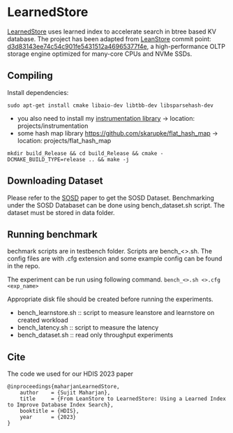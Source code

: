 # LearnedStore
[LearnedStore](https://jiangs.utasites.cloud/pubs/papers/Maharjan23-LearnedStore.pdf) uses learned index to accelerate search in btree based KV database. The project has been adapted from [LeanStore](https://db.in.tum.de/~leis/papers/leanstore.pdf) commit point: [d3d83143ee74c54c901fe5431512a46965377f4e](https://github.com/leanstore/leanstore/commit/d3d83143ee74c54c901fe5431512a46965377f4e), a high-performance OLTP storage engine optimized for many-core CPUs and NVMe SSDs. 

## Compiling
Install dependencies:

`sudo apt-get install cmake libaio-dev libtbb-dev libsparsehash-dev`

- you also need to install my [instrumentation library](https://github.com/shubhajeet/cppInstrumentation) -> location: projects/instrumentation
- some hash map library https://github.com/skarupke/flat_hash_map -> location: projects/flat_hash_map

`mkdir build_Release && cd build_Release && cmake -DCMAKE_BUILD_TYPE=release .. && make -j`

## Downloading Dataset
Please refer to the [SOSD](https://github.com/learnedsystems/SOSD) paper to get the SOSD Dataset. Benchmarking under the SOSD Databaset can be done using bench_dataset.sh script. The dataset must be stored in data folder.

## Running benchmark
bechmark scripts are in testbench folder. Scripts are bench_<>.sh. The config files are with .cfg extension and some example config can be found in the repo.

The experiment can be run using following command.
`bench_<>.sh <>.cfg <exp_name>`

Appropriate disk file should be created before running the experiments.

- bench_learnstore.sh :: script to measure leanstore and learnstore on created workload
- bench_latency.sh :: script to measure the latency
- bench_dataset.sh :: read only throughput experiments

## Cite
The code we used for our HDIS 2023 paper

```
@inproceedings{maharjanLearnedStore,
    author    = {Sujit Maharjan},
    title     = {From LeanStore to LearnedStore: Using a Learned Index to Improve Database Index Search},
    booktitle = {HDIS},
    year      = {2023}
}
```

